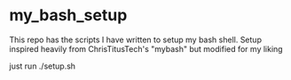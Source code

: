 # my_bash_setup
This  repo has the scripts I have written to setup my bash shell. Setup inspired heavily from ChrisTitusTech's "mybash" but modified for my liking

just run ./setup.sh
